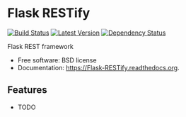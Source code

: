 # Flask RESTify

[![Build Status](https://travis-ci.org/cllu/Flask-RESTify.svg?branch=master)](https://travis-ci.org/cllu/Flask-RESTify)
[![Latest Version](https://img.shields.io/pypi/v/Flask-RESTify.svg)](https://pypi.python.org/pypi/Flask-RESTify/)
[![Dependency Status](https://gemnasium.com/cllu/Flask-RESTify.svg)](https://gemnasium.com/cllu/Flask-RESTify)


Flask REST framework

* Free software: BSD license
* Documentation: https://Flask-RESTify.readthedocs.org.

Features
--------

* TODO

